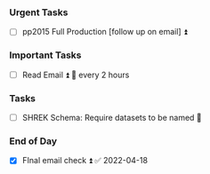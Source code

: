 ### Urgent Tasks
- [ ] pp2015 Full Production [follow up on email] ⏫
### Important Tasks
- [ ] Read Email ⏫ 🔁 every 2 hours
### Tasks
- [ ] SHREK Schema: Require datasets to be named 🔽

### End of Day
- [x] FInal email check ⏫ ✅ 2022-04-18
